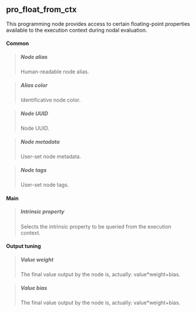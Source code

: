 ## **pro_float_from_ctx**

This programming node provides access to certain floating-point properties available to the execution context during nodal evaluation.
#### Common

> ##### Node alias
> Human-readable node alias.

> ##### Alias color
> Identificative node color.

> ##### Node UUID
> Node UUID.

> ##### Node metadata
> User-set node metadata.

> ##### Node tags
> User-set node tags.

#### Main

> ##### Intrinsic property
> Selects the intrinsic property to be queried from the execution context.

#### Output tuning

> ##### Value weight
> The final value output by the node is, actually: value*weight+bias.

> ##### Value bias
> The final value output by the node is, actually: value*weight+bias.

